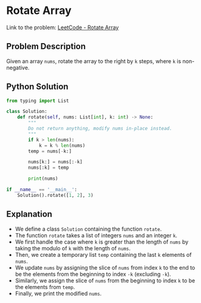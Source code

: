 # Rotate Array

Link to the problem: [LeetCode - Rotate Array](https://leetcode.com/problems/rotate-array/submissions/1183914802/?envType=study-plan-v2&envId=top-interview-150)

## Problem Description

Given an array `nums`, rotate the array to the right by `k` steps, where `k` is non-negative.

## Python Solution

```python
from typing import List

class Solution:
    def rotate(self, nums: List[int], k: int) -> None:
        """
        Do not return anything, modify nums in-place instead.
        """
        if k > len(nums):
            k = k % len(nums)
        temp = nums[-k:]

        nums[k:] = nums[:-k]
        nums[:k] = temp

        print(nums)

if __name__ == '__main__':
    Solution().rotate([1, 2], 3)
```

## Explanation

- We define a class `Solution` containing the function `rotate`.
- The function `rotate` takes a list of integers `nums` and an integer `k`.
- We first handle the case where `k` is greater than the length of `nums` by taking the modulo of `k` with the length of `nums`.
- Then, we create a temporary list `temp` containing the last `k` elements of `nums`.
- We update `nums` by assigning the slice of `nums` from index `k` to the end to be the elements from the beginning to index `-k` (excluding `-k`).
- Similarly, we assign the slice of `nums` from the beginning to index `k` to be the elements from `temp`.
- Finally, we print the modified `nums`.
